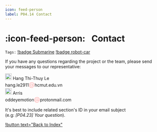 ```yaml
---
icon: feed-person
label: P04.14⠀Contact
---
```

# :icon-feed-person:⠀Contact
`Tags:` [!badge Submarine](/projects/P04-submarine.md) [!badge robot-car]()

If you have any questions regarding the project or the team, please send your messages to our representative:

<a title=""><img width="21" src="https://flagdownload.com/wp-content/uploads/Flag_of_Vietnam-4096x2731.png"></a> Hang Thi-Thuy Le\
hang.le2911<span style="color: #FFACAC; font-size: 1.4em;">@</span>hcmut.edu.vn\
<a title=""><img width="21" src="https://media.istockphoto.com/id/500425531/vector/flag-of-united-kingdom.jpg?s=612x612&w=0&k=20&c=s1FXadZm6OdXeUHFdnLjBq89zZTNml66DY8xyAU9ygk="></a> Arris\
oddeyemotion<span style="color: #FFACAC; font-size: 1.4em;">@</span>protonmail.com

It's best to include related section's ID in your email subject\
(e.g: *[P04.23] Your question*).

[!button text="Back to Index"](/projects/P04-submarine/P04-10-19-about-the-project/P04-10-index.md)
